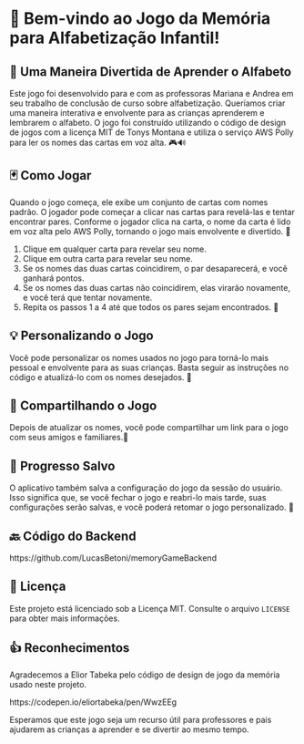 <div class="markdown prose w-full break-words dark:prose-invert light">
    <h1>👋 Bem-vindo ao Jogo da Memória para Alfabetização Infantil!</h1>
    <h2>🧒 Uma Maneira Divertida de Aprender o Alfabeto</h2>
    <p>
        Este jogo foi desenvolvido para e com as professoras Mariana e Andrea em seu trabalho de conclusão de curso sobre alfabetização. Queríamos criar uma maneira interativa e envolvente para as crianças aprenderem e lembrarem o alfabeto.
        O jogo foi construído utilizando o código de design de jogos com a licença MIT de Tonys Montana e utiliza o serviço AWS Polly para ler os nomes das cartas em voz alta. 🎮🔊
    </p>
    <h2>🃏 Como Jogar</h2>
    <p>
        Quando o jogo começa, ele exibe um conjunto de cartas com nomes padrão. O jogador pode começar a clicar nas cartas para revelá-las e tentar encontrar pares. Conforme o jogador clica na carta, o nome da carta é lido em voz alta pelo
        AWS Polly, tornando o jogo mais envolvente e divertido. 🤩
    </p>
    <ol>
        <li>Clique em qualquer carta para revelar seu nome.</li>
        <li>Clique em outra carta para revelar seu nome.</li>
        <li>Se os nomes das duas cartas coincidirem, o par desaparecerá, e você ganhará pontos.</li>
        <li>Se os nomes das duas cartas não coincidirem, elas virarão novamente, e você terá que tentar novamente.</li>
        <li>Repita os passos 1 a 4 até que todos os pares sejam encontrados. 🤞</li>
    </ol>
    <h2>💡 Personalizando o Jogo</h2>
    <p>Você pode personalizar os nomes usados no jogo para torná-lo mais pessoal e envolvente para as suas crianças. Basta seguir as instruções no código e atualizá-lo com os nomes desejados. 🤗</p>
    <h2>🔗 Compartilhando o Jogo</h2>
    <p>
        Depois de atualizar os nomes, você pode compartilhar um link para o jogo com seus amigos e familiares.📩
    </p>
    <h2>💾 Progresso Salvo</h2>
    <p>O aplicativo também salva a configuração do jogo da sessão do usuário. Isso significa que, se você fechar o jogo e reabri-lo mais tarde, suas configurações serão salvas, e você poderá retomar o jogo personalizado. 🤩</p>
    <h2>🔙 Código do Backend</h2>
    <p>https://github.com/LucasBetoni/memoryGameBackend</p>
    <h2>📜 Licença</h2>
    <p>Este projeto está licenciado sob a Licença MIT. Consulte o arquivo <code>LICENSE</code> para obter mais informações.</p>
    <h2>👍 Reconhecimentos</h2>
    <p>Agradecemos a Elior Tabeka pelo código de design de jogo da memória usado neste projeto.</p>
    <p>https://codepen.io/eliortabeka/pen/WwzEEg</p>
    <p>Esperamos que este jogo seja um recurso útil para professores e pais ajudarem as crianças a aprender e se divertir ao mesmo tempo.</p>
</div>
